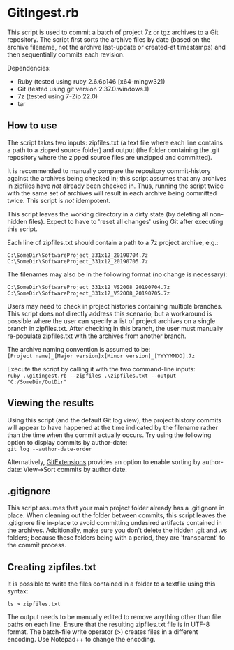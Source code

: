 # GitIngest.rb

This script is used to commit a batch of project 7z or tgz archives to a Git repository. The script first sorts the archive files by date (based on the archive filename, not the archive last-update or created-at timestamps) and then sequentially commits each revision.

Dependencies:
 * Ruby (tested using ruby 2.6.6p146 [x64-mingw32])
 * Git (tested using git version 2.37.0.windows.1)
 * 7z (tested using 7-Zip 22.0)
 * tar
 
## How to use

The script takes two inputs: zipfiles.txt (a text file where each line contains a path to a zipped source folder) and output (the folder containing the .git repository where the zipped source files are unzipped and committed).

It is recommended to manually compare the repository commit-history against the archives being checked in; this script assumes that any archives in zipfiles have *not* already 
been checked in. Thus, running the script twice with the same set of archives will result in each archive being committed twice. This script is *not* idempotent.

This script leaves the working directory in a dirty state (by deleting all non-hidden files). Expect to have to 'reset all changes' using Git after executing this script. 

Each line of zipfiles.txt should contain a path to a 7z project archive, e.g.:

```
C:\SomeDir\SoftwareProject_331x12_20190704.7z
C:\SomeDir\SoftwareProject_331x12_20190705.7z
```

The filenames may also be in the following format (no change is necessary):

```
C:\SomeDir\SoftwareProject_331x12_VS2008_20190704.7z
C:\SomeDir\SoftwareProject_331x12_VS2008_20190705.7z
```

Users may need to check in project histories containing multiple branches. This script does not directly address this scenario, but a workaround is possible where the user can specify a list of project archives on a single branch in zipfiles.txt. After checking in this branch, the user must manually re-populate zipfiles.txt with the archives from another branch.

The archive naming convention is assumed to be:  
```[Project name]_[Major version]x[Minor version]_[YYYYMMDD].7z```

Execute the script by calling it with the two command-line inputs:  
```ruby .\gitingest.rb --zipfiles .\zipfiles.txt --output "C:/SomeDir/OutDir"```

## Viewing the results

Using this script (and the default Git log view), the project history commits will appear to have happened at the time indicated by the filename rather than the time when the commit actually occurs. Try using the following option to display commits by author-date:  
```git log --author-date-order```

Alternatively, [GitExtensions](http://gitextensions.github.io/) provides an option to enable sorting by author-date: View->Sort commits by author date.

## .gitignore

This script assumes that your main project folder already has a .gitignore in place. When cleaning out the folder between commits, this script leaves the .gitignore file in-place to avoid committing undesired artifacts contained in the archives. Additionally, make sure you don't delete the hidden .git and .vs folders; because these folders being with a period, they are 'transparent' to the commit process.

## Creating zipfiles.txt

It is possible to write the files contained in a folder to a textfile using this syntax:

```ls > zipfiles.txt```

The output needs to be manually edited to remove anything other than file paths on each line. Ensure that the resulting zipfiles.txt file is in UTF-8 format. The batch-file write operator (>) creates files in a different encoding. Use Notepad++ to change the encoding.

